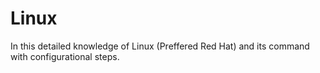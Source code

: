 # Linux

In this detailed knowledge of Linux (Preffered Red Hat) and its command with configurational steps.
